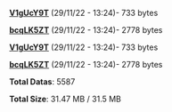 [**V1gUcY9T**](/data/V1gUcY9T.txt) (29/11/22 - 13:24)- 733 bytes

[**bcqLK5ZT**](/data/bcqLK5ZT.txt) (29/11/22 - 13:24)- 2778 bytes

[**V1gUcY9T**](/data/V1gUcY9T.txt) (29/11/22 - 13:24)- 733 bytes

[**bcqLK5ZT**](/data/bcqLK5ZT.txt) (29/11/22 - 13:24)- 2778 bytes

**Total Datas**: 5587

**Total Size**: 31.47 MB / 31.5 MB